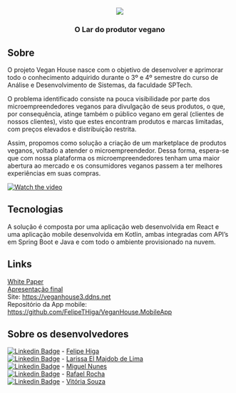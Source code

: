 <h1 align="center">
    <img src="https://media.discordapp.net/attachments/875512266991206410/881210298453852210/4.png?width=1440&height=412">
</h1>  
<h3 align="center">
   O Lar do produtor vegano
</h3>

## Sobre
 
O projeto Vegan House nasce com o objetivo de desenvolver e aprimorar todo o conhecimento adquirido durante o 3º e 4º semestre do curso de Análise e Desenvolvimento de Sistemas, da faculdade SPTech.

O problema identificado consiste na pouca visibilidade por parte dos microempreendedores veganos para divulgação de seus produtos, o que, por consequência, atinge também o público vegano em geral (clientes de nossos clientes), visto que estes encontram produtos e marcas limitadas, com preços elevados e distribuição restrita.

Assim, propomos como solução a criação de um marketplace de produtos veganos, voltado a atender o microempreendedor. Dessa forma, espera-se que com nossa plataforma os microempreendedores tenham uma maior abertura ao mercado e os consumidores veganos passem a ter melhores experiências em suas compras.

[![Watch the video](https://media.discordapp.net/attachments/875512266991206410/1101154125703544892/image.png?width=1116&height=630)](https://s3-us-west-2.amazonaws.com/converterpoint-22/encodings/48394288eaba331af31fc18f70cf1fb6.mp4)

## Tecnologias

A solução é composta por uma aplicação web desenvolvida em React e uma aplicação mobile desenvolvida em Kotlin, ambas integradas com API’s em Spring Boot e Java e com todo o ambiente provisionado na nuvem.

## Links

[White Paper](https://github.com/FelipeTHiga/BandTec-3ADSA-2021-2-Grupo-05/blob/main/documentos/White%20Paper.pdf) <br>
[Apresentação final](https://github.com/FelipeTHiga/BandTec-3ADSA-2021-2-Grupo-05/blob/main/documentos/Sprint%203%20-%20Apresenta%C3%A7%C3%A3o%20Final.pdf) <br> 
Site: https://veganhouse3.ddns.net <br>
Repositório da App mobile: https://github.com/FelipeTHiga/VeganHouse.MobileApp

## Sobre os desenvolvedores

[![Linkedin Badge](https://img.shields.io/badge/-Felipe%20Higa-0282d0?style=flat-square&logo=Linkedin&logoColor=white&link=https://www.linkedin.com/in/felipe-higa-05283915b/)](https://www.linkedin.com/in/felipe-higa-05283915b/) - [Felipe Higa](https://github.com/FelipeTHiga) <br/>
[![Linkedin Badge](https://img.shields.io/badge/-Larissa%20Lima-0282d0?style=flat-square&logo=Linkedin&logoColor=white&link=https://www.linkedin.com/in/larissa-el-majdob/)](https://www.linkedin.com/in/larissa-el-majdob/) - [Larissa El Majdob de Lima](https://github.com/LarissaElMajdobLima)<br/>
[![Linkedin Badge](https://img.shields.io/badge/-Miguel%20Nunes-0282d0?style=flat-square&logo=Linkedin&logoColor=white&link=https://www.linkedin.com/in/miguel-nunes-a36417199/)](https://www.linkedin.com/in/miguel-nunes-a36417199/) - [Miguel Nunes](https://github.com/MiguelNunesA) <br/>
[![Linkedin Badge](https://img.shields.io/badge/-Rafael%20Rocha-0282d0?style=flat-square&logo=Linkedin&logoColor=white&link=https://www.linkedin.com/in/rafa-rocha-almeida/)](https://www.linkedin.com/in/rafa-rocha-almeida/) - [Rafael Rocha](https://github.com/rafael-rochaalmeida) <br/>
[![Linkedin Badge](https://img.shields.io/badge/-Vitoria%20Souza-0282d0?style=flat-square&logo=Linkedin&logoColor=white&link=https://www.linkedin.com/in/vitoria-souza-351008173/)](https://www.linkedin.com/in/vitoria-souza-351008173/) - [Vitória Souza](https://github.com/vitoriadesouzasantos)




